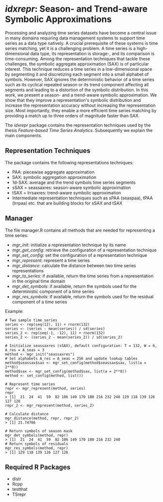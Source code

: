 # *idxrepr*: Season- and Trend-aware Symbolic Approximations
Processing and analyzing time series datasets have become a central issue in many domains requiring data management systems to support time series as a data type natively. A crucial prerequisite of these systems is time series matching, yet it is a challenging problem. A time series is a high-dimensional data type, its representation is storage-, and its comparison is time-consuming. Among the representation techniques that tackle these challenges, the symbolic aggregate approximation (SAX) is of particular interest. This technique reduces a time series in a low-dimensional space by segmenting it and discretizing each segment into a small alphabet of symbols. However, SAX ignores the deterministic behavior of a time series such as its cyclical repeated season or its trend component affecting all segments and leading to a distortion of the symbolic distribution. In this work, we present a season- and a trend-aware symbolic approximation. We show that they improve a representation's symbolic distribution and increase the representation accuracy without increasing the representation size. Most importantly, they enable a more efficient time series matching by providing a match up to three orders of magnitude faster than SAX.

The *idxrepr* package contains the representation techniques used by the thesis *Feature-based Time Series Analytics*. Subsequently we explain the main components.

## Representation Techniques
The package contains the following representations techniques:

 - PAA: piecewise aggregate approximation
 - SAX: symbolic aggregation approximation
 - 1d-SAX: average and the trend symbols time series segments
 - sSAX = seassaxres: season-aware symbolic approximation
 - tSAX = lrrsaxres: trend-aware symbolic approximation
 - Intermediate representation techniques such as sPAA (seaspaa), tPAA (lrrpaa) etc. that are building blocks for sSAX and tSAX

## Manager
The file manager.R contains all methods that are needed for representing a time series:

 - *mgr_init*: initialize a representation technique by its name
 - *mgr_get_config*: retrieve the configuration of a representation technique
 - *mgr_set_config*: set the configuration of a representation technique
 - *mgr_represent*: represent a time series
 - *mgr_distance*: calculate the distance between two time series representations
 - *mgr_to_series*: if available, return the time series from a representation in the original time domain
 - *mgr_det_symbols*: if available, return the symbols used for the deterministic component of a time series
 - *mgr_res_symbols*: if available, return the symbols used for the residual component of a time series

Example:

	# Two sample time series
    series <- rep(seq(12), 11) + rnorm(132)
    series <- (series - mean(series)) / sd(series)
    series_2 <- rep(seq(-1, -12), 11) + rnorm(132)
    series_2 <- (series_2 - mean(series_2)) / sd(series_2)

    # Initialize seassaxres (sSAX), default configuration: T = 132, W = 6, A_res = A_seas = 3
    method <- mgr_init("seassaxres")
    # Set alphabets A_res = A_seas = 256 and update lookup tables
    method$seassax$sax <- mgr_set_config(method$seassax$sax, list(a = 2**8))
    method$sax <- mgr_set_config(method$sax, list(a = 2**8))
    method <- set_config(method, list())
    
    # Represent time series
    repr <- mgr_represent(method, series)
    repr
    > [1]  21  24  41  59  82 106 149 170 180 216 232 240 129 118 139 126 127 126
    repr_2 <- mgr_represent(method, series_2)
    
    # Calculate distance
    mgr_distance(method, repr, repr_2)
    > [1] 21.74766
    
    # Return symbols of season mask
    mgr_det_symbols(method, repr)
    > [1]  21  24  41  59  82 106 149 170 180 216 232 240
    # Return symbols of residuals
    mgr_res_symbols(method, repr)
    > [1] 129 118 139 126 127 126
    
## Required R Packages

 - distr
 - Rcpp
 - testthat
 - TSrepr

